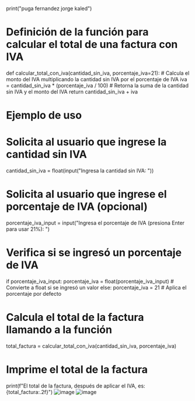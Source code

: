print("puga fernandez jorge kaled")
# Definición de la función para calcular el total de una factura con IVA
def calcular_total_con_iva(cantidad_sin_iva, porcentaje_iva=21):
    # Calcula el monto del IVA multiplicando la cantidad sin IVA por el porcentaje de IVA
    iva = cantidad_sin_iva * (porcentaje_iva / 100)
    # Retorna la suma de la cantidad sin IVA y el monto del IVA
    return cantidad_sin_iva + iva

# Ejemplo de uso
# Solicita al usuario que ingrese la cantidad sin IVA
cantidad_sin_iva = float(input("Ingresa la cantidad sin IVA: "))
# Solicita al usuario que ingrese el porcentaje de IVA (opcional)
porcentaje_iva_input = input("Ingresa el porcentaje de IVA (presiona Enter para usar 21%): ")

# Verifica si se ingresó un porcentaje de IVA
if porcentaje_iva_input:
    porcentaje_iva = float(porcentaje_iva_input)  # Convierte a float si se ingresó un valor
else:
    porcentaje_iva = 21  # Aplica el porcentaje por defecto

# Calcula el total de la factura llamando a la función
total_factura = calcular_total_con_iva(cantidad_sin_iva, porcentaje_iva)

# Imprime el total de la factura
print(f"El total de la factura, después de aplicar el IVA, es: {total_factura:.2f}")
![image](https://github.com/user-attachments/assets/94c3c2d5-b271-4f10-b39a-83f7af37656d)
![image](https://github.com/user-attachments/assets/8e1ca969-df84-4bb2-b5f5-06276cfeb00b)

